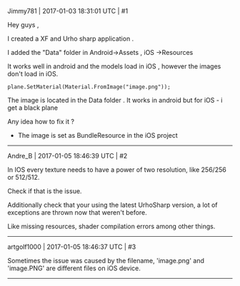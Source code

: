 Jimmy781 | 2017-01-03 18:31:01 UTC | #1

Hey guys , 

I created a XF and Urho sharp application . 

I added the "Data" folder in Android->Assets , iOS ->Resources

It works well in android and the models load in iOS , however the images don't load in iOS.

`plane.SetMaterial(Material.FromImage("image.png"));`

The image is located in the Data folder . It works in android but for iOS - i get a black plane

Any idea how to fix it ?

* The image is set as BundleResource in the iOS project

-------------------------

Andre_B | 2017-01-05 18:46:39 UTC | #2

In IOS every texture needs to have a power of two resolution, like 256/256 or 512/512.

Check if that is the issue.

Additionally check that your using the latest UrhoSharp version, a lot of exceptions are thrown now that weren't before.

Like missing resources, shader compilation errors among other things.

-------------------------

artgolf1000 | 2017-01-05 18:46:37 UTC | #3

Sometimes the issue was caused by the filename, 'image.png' and 'image.PNG' are different files on iOS device.

-------------------------

